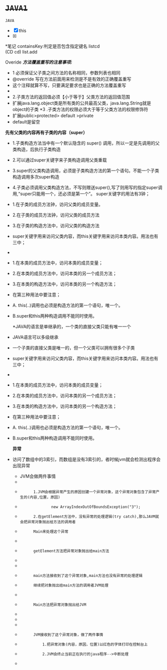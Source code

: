 ﻿# **~~`JAVA1`~~**
   `JAVA` 
- [x] this
- [x]
*笔记
containsKey:判定是否包含指定键名
<cd> listcd  
  (CD cd)
  list.add

Overide
**_方法覆盖重写的注意事项:_**
* 1 必须保证父子类之间方法的名称相同，参数列表也相同
* @override 写在方法前面用来检测是不是有效的正确覆盖重写
* 这个注释就算不写，只要满足要求也是正确的方法覆盖重写
*
* 2.子类方法的返回值必须【小于等于】父类方法的返回值范围
* 扩展java.lang.object类是所有类的公共最高父类，java.lang.String就是object的子类
*3 .子类方法的权限必须大于等于父类方法的权限修饰符
* 扩展public>protected> default >private
* default是留空


**先有父类的内容再有子类的内容（super）**
  * 1.子类构造方法当中有一个默认隐含的 super() 调用，所以一定是先调用的父类构造，后执行子类构造
  * 2.可以通过super关键字来子类构造调用父类重载
  * 3.super的父类构造调用，必须是子类构造方法的第一个语句。不能一个子类构造调用多次super构造
  * 4.子类必须调用父类构造方法，不写则赠送super(),写了则用写的指定super调用,“super只能用一个，还必须是第一个”。
      super关键字的用法有3钟；
  * 1.在子类的成员方法钟，访问父类的成员变量。
  * 2.在子类的成员方法钟，访问父类的成员方法
  * 3.在子类的构造方法中，访问父类的构造方法
  * super关键字用来访问父类内容，而this关键字用来访问本类内容。用法也有三中；
 *
 * 1.在本类的成员方法中，访问本类的成员变量；
 * 2.在本类的成员方法中，访问本类的另一个成员方法；
 * 3.在本类的构造方法中，访问本类的另一个构造方法；
 * 在第三种用法中要注意；
 *   A. this(..)调用也必须是构造方法的第一个语句，唯一个。
 *   B.super和this两种构造调用不能同时使用。
 
 		*JAVA的语言是单继承的，一个类的直接父类只能有唯一一个
 * JAVA语言可以多级继承
 * 一个子类的直接父类是唯一的，但一个父类可以拥有很多个子类
 * super关键字用来访问父类内容，而this关键字用来访问本类内容。用法也有三中；
 *
 * 1.在本类的成员方法中，访问本类的成员变量；
 * 2.在本类的成员方法中，访问本类的另一个成员方法；
 * 3.在本类的构造方法中，访问本类的另一个构造方法；
  * 在第三种用法中要注意；
 *   A. this(..)调用也必须是构造方法的第一个语句，唯一个。
 *   B.super和this两种构造调用不能同时使用。
 
 
        **异常**
 
  * 访问了数组中的3索引，而数组是没有3索引的，者时候jvm就会检测出程序会出现异常
      * JVM会做两件事情
      * 
      *           1.JVM会根据异常产生的原因创建一个异常对象，这个异常对象包含了异常产生的(内容,位置，原因)
      *                   new ArrayIndexOutOfBoundsException("3");
      *           2.在getElement方法中，没有异常的处理逻辑(try catch),那么JAVM就会把异常对象抛出给方法的调用者
      *           Main来处理这个异常
      *           
      *           getElement方法把异常对象抛出给main方法
      * 
      *
      *           main方法接收到了这个异常对象,main方法也没有异常的处理逻辑
      *           继续把对象抛出给main方法的调用者JVM处理
      * 
      *           Main方法把异常对象抛出给JVM
      * 
      * 
      *
      *           JVM接收到了这个异常对象，做了两件事情
      *               1.把异常对象(内容，原因，位置)以红色的字体打印在控制台上
      *               2.JVM会终止当前正在执行的java程序-->中断处理
      *